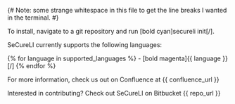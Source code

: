 {# Note: some strange whitespace in this file to get the line breaks I wanted in the terminal. #}

To install, navigate to a git repository and run [bold cyan]secureli init[/].



SeCureLI currently supports the following languages:

{% for language in supported_languages %}
    - [bold magenta]{{ language }}[/]
{% endfor %}


For more information, check us out on Confluence at {{ confluence_url }}

Interested in contributing? Check out SeCureLI on Bitbucket {{ repo_url }}
